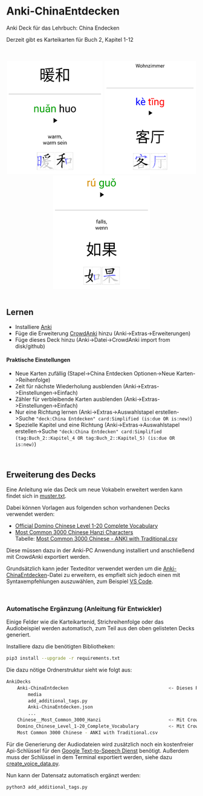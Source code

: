 # Anki-ChinaEntdecken
Anki Deck für das Lehrbuch: China Endecken

Derzeit gibt es Karteikarten für Buch 2, Kapitel 1-12

<br>
<br>

<div align="center">
    <img src="images/simplified.png" alt="simplified" height="300"/>
    <img src="images/deutsch.png" alt="deutsch" height="300"/>
    <img src="images/pinyin.png" alt="pinyin" height="300"/>
</div>

<br>

## Lernen

* Installiere [Anki](https://apps.ankiweb.net/)
* Füge die Erweiterung [CrowdAnki](https://ankiweb.net/shared/info/1788670778) hinzu (Anki->Extras->Erweiterungen)
* Füge dieses Deck hinzu (Anki->Datei->CrowdAnki import from disk/github)

#### Praktische Einstellungen
* Neue Karten zufällig (Stapel->China Entdecken Optionen->Neue Karten->Reihenfolge)
* Zeit für nächste Wiederholung ausblenden (Anki->Extras->Einstellungen->Einfach)
* Zähler für verbleibende Karten ausblenden (Anki->Extras->Einstellungen->Einfach)
* Nur eine Richtung lernen (Anki->Extras->Auswahlstapel erstellen->Suche `"deck:China Entdecken" card:Simplified (is:due OR is:new)`)
* Spezielle Kapitel und eine Richtung (Anki->Extras->Auswahlstapel erstellen->Suche `"deck:China Entdecken" card:Simplified (tag:Buch_2::Kapitel_4 OR tag:Buch_2::Kapitel_5) (is:due OR is:new)`)

<br>

## Erweiterung des Decks

Eine Anleitung wie das Deck um neue Vokabeln erweitert werden kann findet sich in [muster.txt](muster.txt).

Dabei können Vorlagen aus folgenden schon vorhandenen Decks verwendet werden:
* [Official Domino Chinese Level 1-20 Complete Vocabulary](https://ankiweb.net/shared/info/722819818)
* [Most Common 3000 Chinese Hanzi Characters](https://ankiweb.net/shared/info/39888802) \
  Tabelle: [Most Common 3000 Chinese - ANKI with Traditional.csv](https://docs.google.com/spreadsheets/d/1j5-67vdCUeAuIzmikeCgNmXaFZTuXtT4vesjnrqSOjI/edit?usp=sharing)

Diese müssen dazu in der Anki-PC Anwendung installiert und anschließend mit CrowdAnki exportiert werden.

Grundsätzlich kann jeder Texteditor verwendet werden um die [Anki-ChinaEntdecken](Anki-ChinaEntdecken.json)-Datei zu erweitern, es empfielt sich jedoch einen mit Syntaxempfehlungen auszuwählen, zum Beispiel [VS Code](https://code.visualstudio.com/).

<br>

### Automatische Ergänzung (Anleitung für Entwickler)

Einige Felder wie die Karteikartenid, Strichreihenfolge oder das Audiobeispiel werden automatisch, zum Teil aus den oben gelisteten Decks generiert.

Installiere dazu die benötigten Bibliotheken:
```bash
pip3 install --upgrade -r requirements.txt
```

Die dazu nötige Ordnerstruktur sieht wie folgt aus:
```bash
AnkiDecks
    Anki-ChinaEntdecken                                     <- Dieses Repository
        media
        add_additional_tags.py
        Anki-ChinaEntdecken.json
        ...
    Chinese__Most_Common_3000_Hanzi                         <- Mit CrowdAnki exportiert
    Domino_Chinese_Level_1-20_Complete_Vocabulary           <- Mit CrowdAnki exportiert
    Most Common 3000 Chinese - ANKI with Traditional.csv    
```

Für die Generierung der Audiodateien wird zusätzlich noch ein kostenfreier Api-Schlüssel für den [Google Text-to-Speech Dienst](https://cloud.google.com/text-to-speech/) benötigt. Außerdem muss der Schlüssel in dem Terminal exportiert werden, siehe dazu [create_voice_data.py](create_voice_data.py).

Nun kann der Datensatz automatisch ergänzt werden:
```bash
python3 add_additional_tags.py
```
